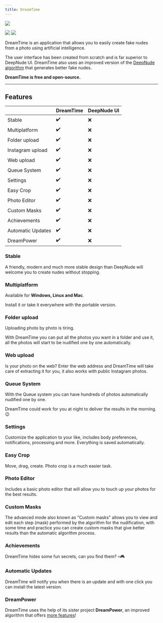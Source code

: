 ```yaml
---
title: DreamTime
---
```


![](/img/previews/screely-1595709108433.png)

[![](https://img.shields.io/github/stars/dreamnettech/dreamtime?logo=github)](https://github.com/dreamnettech/dreamtime)
[![](https://img.shields.io/github/downloads/dreamnettech/dreamtime/total?logo=github&logoColor=white)](/docs/installation)

DreamTime is an application that allows you to easily create fake nudes from a photo using artificial intelligence. 

The user interface has been created from scratch and is far superior to DeepNude UI. DreamTime also uses an improved version of the [DeepNude algorithm](/docs/dreampower) that generates better fake nudes.

**DreamTime is free and open-source.**

---

## Features

|                   | DreamTime | DeepNude UI |
| ----------------- | --------- | ----------- |
| Stable            | ✔️         | ❌           |
| Multiplatform     | ✔️         | ❌           |
| Folder upload     | ✔️         | ❌           |
| Instagram upload  | ✔️         | ❌           |
| Web upload        | ✔️         | ❌           |
| Queue System      | ✔️         | ❌           |
| Settings          | ✔️         | ❌           |
| Easy Crop         | ✔️         | ❌           |
| Photo Editor      | ✔️         | ❌           |
| Custom Masks      | ✔️         | ❌           |
| Achievements      | ✔️         | ❌           |
| Automatic Updates | ✔️         | ❌           |
| DreamPower        | ✔️         | ❌           |

### Stable

A friendly, modern and much more stable design than DeepNude will welcome you to create nudes without stopping.

### Multiplatform

Available for **Windows, Linux and Mac**. 

Install it or take it everywhere with the portable version.

### Folder upload

Uploading photo by photo is tiring. 

With DreamTime you can put all the photos you want in a folder and use it, all the photos will start to be nudified one by one automatically.

### Web upload

Is your photo on the web? Enter the web address and DreamTime will take care of extracting it for you, it also works with public Instagram photos.

### Queue System

With the Queue system you can have hundreds of photos automatically nudified one by one.

DreamTime could work for you at night to deliver the results in the morning. 😉

### Settings

Customize the application to your like, includes body preferences, notifications, processing and more. Everything is saved automatically.

### Easy Crop

Move, drag, create. Photo crop is a much easier task.

### Photo Editor

Includes a basic photo editor that will allow you to touch up your photos for the best results.

### Custom Masks

The advanced mode also known as "Custom masks" allows you to view and edit each step (mask) performed by the algorithm for the nudification, with some time and practice you can create custom masks that give better results than the automatic algorithm process.

### Achievements

DreamTime hides some fun secrets, can you find them? 💀🎮

### Automatic Updates

DreamTime will notify you when there is an update and with one click you can install the latest version.

### DreamPower

DreamTime uses the help of its sister project **DreamPower**, an improved algorithm that offers [more features](/docs/dreampower#features)!
